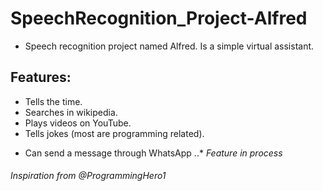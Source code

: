 # SpeechRecognition_Project-Alfred
+ Speech recognition project named Alfred. Is a simple virtual assistant.

## Features:
+ Tells the time.
+ Searches in wikipedia.
+ Plays videos on YouTube.
+ Tells jokes (most are programming related).
- Can send a message through WhatsApp 
..* _Feature in process_

###### Inspiration from @ProgrammingHero1
